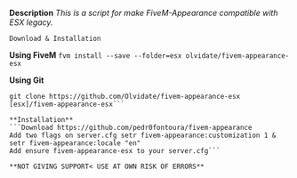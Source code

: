 **Description**
*This is a script for make FiveM-Appearance compatible with ESX legacy.*

`Download & Installation`

**Using FiveM**
```fvm install --save --folder=esx olvidate/fivem-appearance-esx```

**Using Git**
```cd resources
git clone https://github.com/Olvidate/fivem-appearance-esx [esx]/fivem-appearance-esx```

**Installation**
```Download https://github.com/pedr0fontoura/fivem-appearance
Add two flags on server.cfg setr fivem-appearance:customization 1 & setr fivem-appearance:locale "en"
Add ensure fivem-appearance-esx to your server.cfg```

**NOT GIVING SUPPORT< USE AT OWN RISK OF ERRORS**
